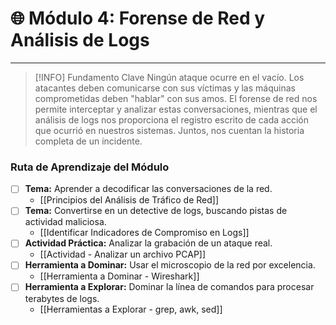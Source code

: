 # 🌐 Módulo 4: Forense de Red y Análisis de Logs

---

> [!INFO] Fundamento Clave
> Ningún ataque ocurre en el vacío. Los atacantes deben comunicarse con sus víctimas y las máquinas comprometidas deben "hablar" con sus amos. El forense de red nos permite interceptar y analizar estas conversaciones, mientras que el análisis de logs nos proporciona el registro escrito de cada acción que ocurrió en nuestros sistemas. Juntos, nos cuentan la historia completa de un incidente.

### Ruta de Aprendizaje del Módulo

- [ ] **Tema:** Aprender a decodificar las conversaciones de la red.
    - [[Principios del Análisis de Tráfico de Red]]
- [ ] **Tema:** Convertirse en un detective de logs, buscando pistas de actividad maliciosa.
    - [[Identificar Indicadores de Compromiso en Logs]]
- [ ] **Actividad Práctica:** Analizar la grabación de un ataque real.
    - [[Actividad - Analizar un archivo PCAP]]
- [ ] **Herramienta a Dominar:** Usar el microscopio de la red por excelencia.
    - [[Herramienta a Dominar - Wireshark]]
- [ ] **Herramienta a Explorar:** Dominar la línea de comandos para procesar terabytes de logs.
    - [[Herramientas a Explorar - grep, awk, sed]]